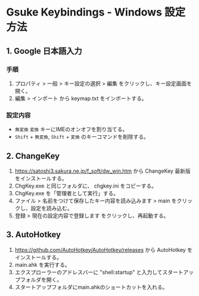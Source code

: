 # Gsuke Keybindings - Windows 設定方法

## 1. Google 日本語入力

### 手順

1. プロパティ > 一般 > キー設定の選択 > 編集 をクリックし、キー設定画面を開く。
2. 編集 > インポート から keymap.txt をインポートする。

### 設定内容

* `無変換` `変換` キーにIMEのオンオフを割り当てる。
* `Shift` + `無変換`, `Shift` + `変換` のキーコマンドを削除する。

## 2. ChangeKey

1. <https://satoshi3.sakura.ne.jp/f_soft/dw_win.htm> から ChangeKey 最新版をインストールする。
2. ChgKey.exe と同じフォルダに、 chgkey.ini をコピーする。
3. ChgKey.exe を「管理者として実行」する。
4. ファイル > 名前をつけて保存したキー内容を読み込みます > main をクリックし、設定を読み込む。
5. 登録 > 現在の設定内容で登録します をクリックし、再起動する。

## 3. AutoHotkey

1. <https://github.com/AutoHotkey/AutoHotkey/releases> から AutoHotkey をインストールする。
2. main.ahk を実行する。
3. エクスプローラーのアドレスバーに "shell:startup" と入力してスタートアップフォルダを開く。
4. スタートアップフォルダにmain.ahkのショートカットを入れる。
